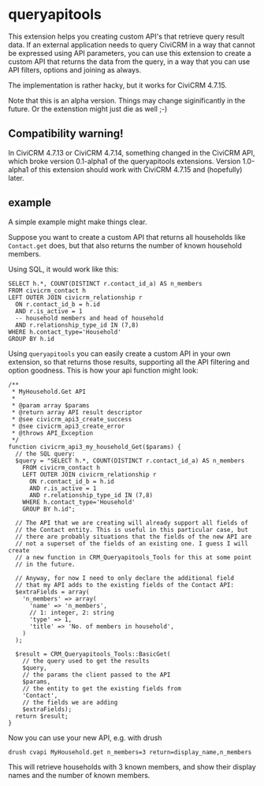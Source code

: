 # queryapitools

This extension helps you creating custom API's that retrieve query result data.
If an external application needs to query CiviCRM in a way that cannot be
expressed using API parameters, you can use this extension to create a custom
API that returns the data from the query, in a way that you can use API
filters, options and joining as always.

The implementation is rather hacky, but it works for CiviCRM 4.7.15.

Note that this is an alpha version. Things may change siginificantly in the
future. Or the extenstion might just die as well ;-)

## Compatibility warning!

In CiviCRM 4.7.13 or CiviCRM 4.7.14, something changed in the CiviCRM API,
which broke version 0.1-alpha1 of the queryapitools extensions.
Version 1.0-alpha1 of this extension should work with CiviCRM 4.7.15 and
(hopefully) later.

## example

A simple example might make things clear.

Suppose you want to create a custom API that returns all households like
`Contact.get` does, but that also returns the number of known household members.

Using SQL, it would work like this:

    SELECT h.*, COUNT(DISTINCT r.contact_id_a) AS n_members
    FROM civicrm_contact h 
    LEFT OUTER JOIN civicrm_relationship r 
      ON r.contact_id_b = h.id 
      AND r.is_active = 1 
      -- household members and head of household
      AND r.relationship_type_id IN (7,8)
    WHERE h.contact_type='Household'
    GROUP BY h.id

Using `queryapitools` you can easily create a custom API in your own extension,
so that returns those results, supporting all the API filtering and option
goodness. This is how your api function might look:

    /**
     * MyHousehold.Get API
     *
     * @param array $params
     * @return array API result descriptor
     * @see civicrm_api3_create_success
     * @see civicrm_api3_create_error
     * @throws API_Exception
     */
    function civicrm_api3_my_household_Get($params) {
      // the SQL query:
      $query = "SELECT h.*, COUNT(DISTINCT r.contact_id_a) AS n_members 
        FROM civicrm_contact h 
        LEFT OUTER JOIN civicrm_relationship r 
          ON r.contact_id_b = h.id 
          AND r.is_active = 1 
          AND r.relationship_type_id IN (7,8)
        WHERE h.contact_type='Household'
        GROUP BY h.id";

      // The API that we are creating will already support all fields of
      // the Contact entity. This is useful in this particular case, but
      // there are probably situations that the fields of the new API are
      // not a superset of the fields of an existing one. I guess I will create
      // a new function in CRM_Queryapitools_Tools for this at some point 
      // in the future.

      // Anyway, for now I need to only declare the additional field 
      // that my API adds to the existing fields of the Contact API:
      $extraFields = array(
        'n_members' => array(
          'name' => 'n_members',
          // 1: integer, 2: string
          'type' => 1, 
          'title' => 'No. of members in household',
        )
      );

      $result = CRM_Queryapitools_Tools::BasicGet(
        // the query used to get the results
        $query, 
        // the params the client passed to the API
        $params, 
        // the entity to get the existing fields from
        'Contact', 
        // the fields we are adding
        $extraFields);
      return $result;
    }

Now you can use your new API, e.g. with drush

    drush cvapi MyHousehold.get n_members=3 return=display_name,n_members

This will retrieve households with 3 known members, and show their display
names and the number of known members.
